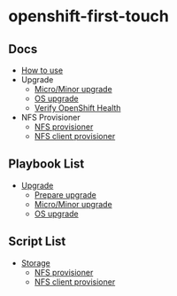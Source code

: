 # openshift-first-touch

## Docs
- [How to use](./docs/how-to-use.md)
- Upgrade
  - [Micro/Minor upgrade](./docs/upgrade/upgrade-to-latest-version.md)
  - [OS upgrade](./docs/upgrade/upgrade-os.md)
  - [Verify OpenShift Health](./docs/upgrade/verify-ocp-health.md)
- NFS Provisioner
  - [NFS provisioner](./docs/storage/nfs/nfs-provisioner.md)
  - [NFS client provisioner](./docs/storage/nfs/nfs-client-provisioner.md)

## Playbook List
- [Upgrade](./ansible/playbooks/upgrade)
  - [Prepare upgrade](./ansible/playbooks/upgrade/prepare_for_upgrade.yml)
  - [Micro/Minor upgrade](./ansible/playbooks/upgrade/upgrade-to-latest-version.yml)
  - [OS upgrade](./ansible/playbooks/upgrade/upgrade-os.yml)


## Script List
- [Storage](./script/storage)
  - [NFS provisioner](./scripts/storage/nfs-provisioner)
  - [NFS client provisioner](./scripts/storage/nfs-client-provisioner)
